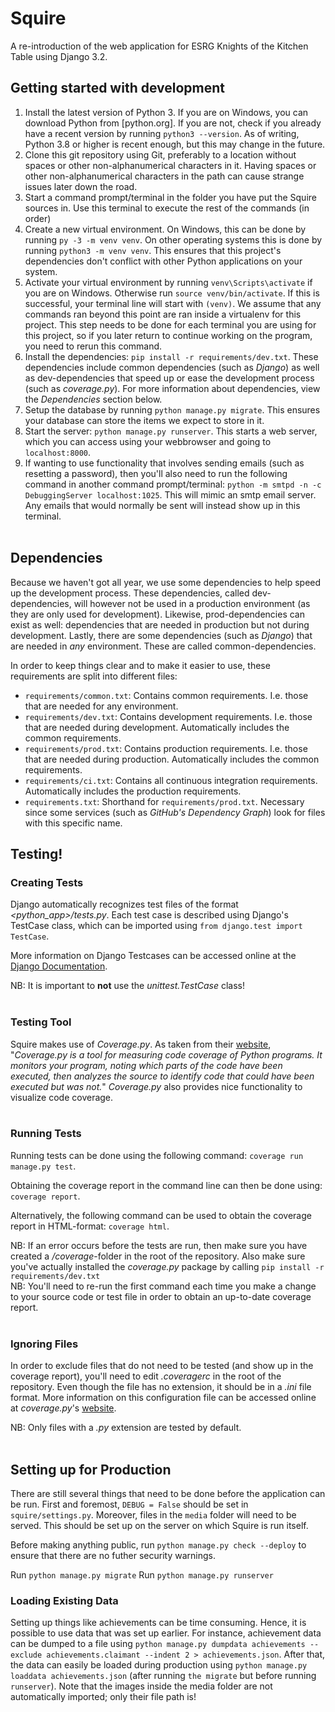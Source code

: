 # Squire

A re-introduction of the web application for ESRG Knights of the Kitchen Table using Django 3.2.

## Getting started with development

1. Install the latest version of Python 3. If you are on Windows, you can download Python from [python.org]. If you are not, check if you already have a recent version by running `python3 --version`. As of writing, Python 3.8 or higher is recent enough, but this may change in the future.
1. Clone this git repository using Git, preferably to a location without spaces or other non-alphanumerical characters in it. Having spaces or other non-alphanumerical characters in the path can cause strange issues later down the road.
1. Start a command prompt/terminal in the folder you have put the Squire sources in. Use this terminal to execute the rest of the commands (in order)
1. Create a new virtual environment. On Windows, this can be done by running `py -3 -m venv venv`. On other operating systems this is done by running `python3 -m venv venv`. This ensures that this project's dependencies don't conflict with other Python applications on your system.
1. Activate your virtual environment by running `venv\Scripts\activate` if you are on Windows. Otherwise run `source venv/bin/activate`. If this is successful, your terminal line will start with `(venv)`. We assume that any commands ran beyond this point are ran inside a virtualenv for this project. This step needs to be done for each terminal you are using for this project, so if you later return to continue working on the program, you need to rerun this command.
1. Install the dependencies: `pip install -r requirements/dev.txt`. These dependencies include common dependencies (such as _Django_) as well as dev-dependencies that speed up or ease the development process (such as _coverage.py_). For more information about dependencies, view the _Dependencies_ section below.
1. Setup the database by running `python manage.py migrate`. This ensures your database can store the items we expect to store in it.
1. Start the server: `python manage.py runserver`. This starts a web server, which you can access using your webbrowser and going to `localhost:8000`.
1. If wanting to use functionality that involves sending emails (such as resetting a password), then you'll also need to run the following command in another command prompt/terminal: `python -m smtpd -n -c DebuggingServer localhost:1025`. This will mimic an smtp email server. Any emails that would normally be sent will instead show up in this terminal.
   <br/><br/>

## Dependencies

Because we haven't got all year, we use some dependencies to help speed up the development process. These dependencies, called dev-dependencies, will however not be used in a production environment (as they are only used for development). Likewise, prod-dependencies can exist as well: dependencies that are needed in production but not during development. Lastly, there are some dependencies (such as _Django_) that are needed in _any_ environment. These are called common-dependencies.

In order to keep things clear and to make it easier to use, these requirements are split into different files:

- `requirements/common.txt`: Contains common requirements. I.e. those that are needed for any environment.
- `requirements/dev.txt`: Contains development requirements. I.e. those that are needed during development. Automatically includes the common requirements.
- `requirements/prod.txt`: Contains production requirements. I.e. those that are needed during production. Automatically includes the common requirements.
- `requirements/ci.txt`: Contains all continuous integration requirements. Automatically includes the production requirements.
- `requirements.txt`: Shorthand for `requirements/prod.txt`. Necessary since some services (such as _GitHub's Dependency Graph_) look for files with this specific name.

## Testing!

### Creating Tests

Django automatically recognizes test files of the format _<python_app>/tests.py_. Each test case is described using Django's TestCase class, which can be imported using `from django.test import TestCase`.

More information on Django Testcases can be accessed online at the [Django Documentation](https://docs.djangoproject.com/en/3.2/topics/testing/).

NB: It is important to **not** use the _unittest.TestCase_ class!
<br/><br/>

### Testing Tool

Squire makes use of _Coverage.py_. As taken from their [website](https://coverage.readthedocs.io/en/v4.5.x/), "_Coverage.py is a tool for measuring code coverage of Python programs. It monitors your program, noting which parts of the code have been executed, then analyzes the source to identify code that could have been executed but was not._"
_Coverage.py_ also provides nice functionality to visualize code coverage.
<br/><br/>

### Running Tests

Running tests can be done using the following command:
`coverage run manage.py test`.

Obtaining the coverage report in the command line can then be done using:
`coverage report`.

Alternatively, the following command can be used to obtain the coverage report in HTML-format:
`coverage html`.

NB: If an error occurs before the tests are run, then make sure you have created a _/coverage_-folder in the root of the repository. Also make sure you've actually installed the _coverage.py_ package by calling `pip install -r requirements/dev.txt`\
NB: You'll need to re-run the first command each time you make a change to your source code or test file in order to obtain an up-to-date coverage report.
<br/><br/>

### Ignoring Files

In order to exclude files that do not need to be tested (and show up in the coverage report), you'll need to edit _.coveragerc_ in the root of the repository. Even though the file has no extension, it should be in a _.ini_ file format. More information on this configuration file can be accessed online at _coverage.py_'s [website](https://coverage.readthedocs.io/en/v4.5.x/config.html).

NB: Only files with a _.py_ extension are tested by default.
<br/><br/>

## Setting up for Production

There are still several things that need to be done before the application can be run. First and foremost, `DEBUG = False` should be set in `squire/settings.py`.
Moreover, files in the `media` folder will need to be served. This should be set up on the server on which Squire is run itself.

Before making anything public, run `python manage.py check --deploy` to ensure that there are no futher security warnings.

Run `python manage.py migrate`
Run `python manage.py runserver`

### Loading Existing Data

Setting up things like achievements can be time consuming. Hence, it is possible to use data that was set up earlier. For instance, achievement data can be dumped to a file using `python manage.py dumpdata achievements --exclude achievements.claimant --indent 2 > achievements.json`.
After that, the data can easily be loaded during production using `python manage.py loaddata achievements.json` (after running `the migrate` but before running `runserver`). Note that the images inside the media folder are not automatically imported; only their file path is!
